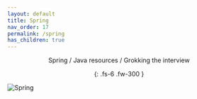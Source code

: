 ```yaml
---
layout: default
title: Spring
nav_order: 17
permalink: /spring
has_children: true
---
```

<div align="center" markdown="1">
Spring / Java resources / Grokking the interview

{: .fs-6 .fw-300 }
</div>

![Spring](https://docs.spring.io/spring/docs/5.0.0.RC3/spring-framework-reference/images/spring-overview.png)

